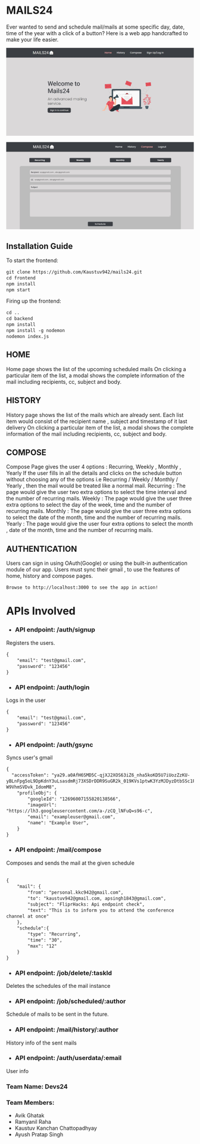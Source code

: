 # MAILS24
Ever wanted to send and schedule mail/mails at some specific day, date, time of the year  with a click of a button? Here is a web app handcrafted to make your life easier.

![alt text](https://github.com/Kaustuv942/mails24/blob/master/public/1.JPG?raw=true)

![alt text](https://github.com/Kaustuv942/mails24/blob/master/public/2.JPG?raw=true)

## Installation Guide

To start the frontend: 
```
git clone https://github.com/Kaustuv942/mails24.git
cd frontend
npm install
npm start
```
Firing up the frontend: 
```
cd ..
cd backend
npm install 
npm install -g nodemon
nodemon index.js
```
## HOME

Home page shows the list of the upcoming scheduled mails
On clicking a particular item of the list, a modal shows the complete information of the mail including recipients, cc, subject and body.

## HISTORY

History page shows the list of the mails which are already sent.
Each list item would consist of the recipient name , subject and timestamp of it last delivery
On clicking a particular item of the list, a modal shows the complete information of the mail including recipients, cc, subject and body.


## COMPOSE

Compose Page gives the user 4 options : Recurring, Weekly , Monthly , Yearly
If the user fills in all the details and clicks on the schedule button without choosing any of the options i.e Recurring / Weekly / Monthly / Yearly , then the mail would be treated like a normal mail.
Recurring : The page would give the user two extra options to select the time interval and the number of recurring mails.
Weekly : The page would give the user three extra options to select the day of the week, time and the number of recurring mails.
Monthly : The page would give the user three extra options to select the date of the month, time and the number of recurring mails.
Yearly :  The page would give the user four extra options to select the month , date of the month, time and the number of recurring mails.

## AUTHENTICATION 

Users can sign in using OAuth(Google) or using the built-in authentication module of our app.
Users must sync their gmail , to use the features of home, history and compose pages.
```
Browse to http://localhost:3000 to see the app in action!
```

# APIs Involved

- ### API endpoint: /auth/signup

Registers the users.
```
{   
    "email": "test@gmail.com",
    "password": "123456"
}
```
- ### API endpoint: /auth/login

Logs in the user
```
{
    "email": "test@gmail.com",
    "password": "123456"
}
```

- ### API endpoint: /auth/gsync

Syncs user's gmail
```
{
  "accessToken": "ya29.a0AfH6SMD5C-qjXJ2XOS63iZ6_nha5koKD5U7iUozZzKU-yBLnFpg5oL9DpKdnY3uLsasdmRj73XSDrDDR9SuGR2k_019KVs1ptwK3YzMJDyzDtbSSc1F1T6h4cFUMm5cQh0faOrD5gK-W9VhmSVDvk_IdomM8",
    "profileObj": {
        "googleId": "12696007155820138566",
        "imageUrl": "https://lh3.googleusercontent.com/a-/zCQ_lNFuQ=s96-c",
        "email": "exampleuser@gmail.com",
        "name": "Example User",
    }
}
```

- ### API endpoint: /mail/compose

Composes and sends the mail at the given schedule
```

{
	"mail": {
		"from": "personal.kkc942@gmail.com",
		"to": "kaustuv942@gmail.com, apsingh1843@gmail.com",
		"subject": "FliprHacks: Api endpoint check",
		"text": "This is to inform you to attend the conference channel at once"
	},
	"schedule":{
		"type": "Recurring",
        "time": "30",
        "max": "12"
	}
}
```

- ### API endpoint: /job/delete/:taskId

Deletes the schedules of the mail instance

- ### API endpoint: /job/scheduled/:author

Schedule of mails to be sent in the future.

- ### API endpoint: /mail/history/:author

History info of the sent mails

- ### API endpoint: /auth/userdata/:email

User info 
### Team Name: Devs24

### Team Members: 
- Avik Ghatak
- Ramyanil Raha
- Kaustuv Kanchan Chattopadhyay
- Ayush Pratap Singh

